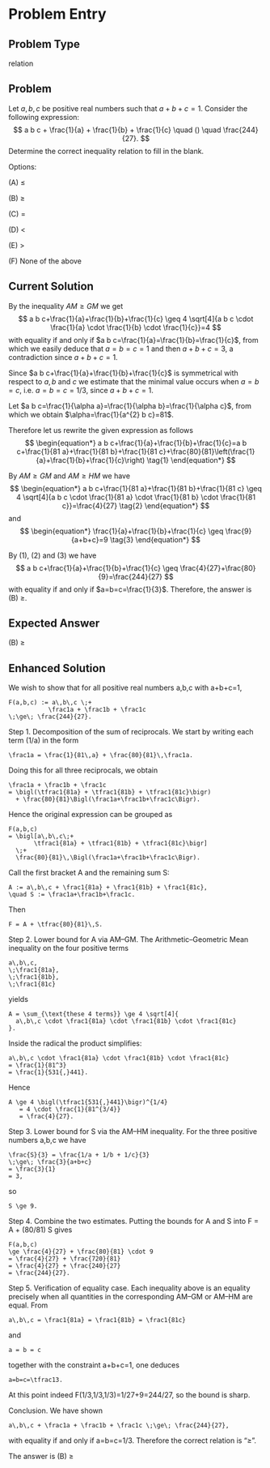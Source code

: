 # Problem Entry

## Problem Type
relation

## Problem
Let $a, b, c$ be positive real numbers such that $a + b + c = 1$. Consider the following expression:
$$
a b c + \frac{1}{a} + \frac{1}{b} + \frac{1}{c} \quad () \quad \frac{244}{27}.
$$
Determine the correct inequality relation to fill in the blank.

Options:

(A) $\leq$ 

(B) $\geq$

(C) $=$ 

(D) $<$

(E) $>$

(F) None of the above

## Current Solution
By the inequality $A M \geq G M$ we get
$$
a b c+\frac{1}{a}+\frac{1}{b}+\frac{1}{c} \geq 4 \sqrt[4]{a b c \cdot \frac{1}{a} \cdot \frac{1}{b} \cdot \frac{1}{c}}=4
$$
with equality if and only if $a b c=\frac{1}{a}=\frac{1}{b}=\frac{1}{c}$, from which we easily deduce that $a=b=c=1$ and then $a+b+c=3$, a contradiction since $a+b+c=1$.

Since $a b c+\frac{1}{a}+\frac{1}{b}+\frac{1}{c}$ is symmetrical with respect to $a, b$ and $c$ we estimate that the minimal value occurs when $a=b=c$, i.e. $a=b=c=1 / 3$, since $a+b+c=1$.

Let $a b c=\frac{1}{\alpha a}=\frac{1}{\alpha b}=\frac{1}{\alpha c}$, from which we obtain $\alpha=\frac{1}{a^{2} b c}=81$.

Therefore let us rewrite the given expression as follows
$$
\begin{equation*}
a b c+\frac{1}{a}+\frac{1}{b}+\frac{1}{c}=a b c+\frac{1}{81 a}+\frac{1}{81 b}+\frac{1}{81 c}+\frac{80}{81}\left(\frac{1}{a}+\frac{1}{b}+\frac{1}{c}\right) \tag{1}
\end{equation*}
$$

By $A M \geq G M$ and $A M \geq H M$ we have
$$
\begin{equation*}
a b c+\frac{1}{81 a}+\frac{1}{81 b}+\frac{1}{81 c} \geq 4 \sqrt[4]{a b c \cdot \frac{1}{81 a} \cdot \frac{1}{81 b} \cdot \frac{1}{81 c}}=\frac{4}{27} \tag{2}
\end{equation*}
$$
and
$$
\begin{equation*}
\frac{1}{a}+\frac{1}{b}+\frac{1}{c} \geq \frac{9}{a+b+c}=9 \tag{3}
\end{equation*}
$$

By (1), (2) and (3) we have
$$
a b c+\frac{1}{a}+\frac{1}{b}+\frac{1}{c} \geq \frac{4}{27}+\frac{80}{9}=\frac{244}{27}
$$
with equality if and only if $a=b=c=\frac{1}{3}$. Therefore, the answer is (B) $\geq$.

## Expected Answer
(B) $\geq$

## Enhanced Solution
We wish to show that for all positive real numbers a,b,c with a+b+c=1,

    F(a,b,c) := a\,b\,c \;+
               \frac1a + \frac1b + \frac1c
    \;\ge\; \frac{244}{27}.

Step 1.  Decomposition of the sum of reciprocals.
We start by writing each term \(1/a\) in the form

    \frac1a = \frac{1}{81\,a} + \frac{80}{81}\,\frac1a.

Doing this for all three reciprocals, we obtain

    \frac1a + \frac1b + \frac1c
    = \bigl(\tfrac1{81a} + \tfrac1{81b} + \tfrac1{81c}\bigr)
      + \frac{80}{81}\Bigl(\frac1a+\frac1b+\frac1c\Bigr).

Hence the original expression can be grouped as

    F(a,b,c)
    = \bigl[a\,b\,c\;+
           \tfrac1{81a} + \tfrac1{81b} + \tfrac1{81c}\bigr]
      \;+
      \frac{80}{81}\,\Bigl(\frac1a+\frac1b+\frac1c\Bigr).

Call the first bracket A and the remaining sum S:

    A := a\,b\,c + \frac1{81a} + \frac1{81b} + \frac1{81c},
    \quad S := \frac1a+\frac1b+\frac1c.

Then

    F = A + \tfrac{80}{81}\,S.

Step 2.  Lower bound for A via AM–GM.
The Arithmetic–Geometric Mean inequality on the four positive terms

    a\,b\,c,
    \;\frac1{81a},
    \;\frac1{81b},
    \;\frac1{81c}

yields

    A = \sum_{\text{these 4 terms}} \ge 4 \sqrt[4]{
      a\,b\,c \cdot \frac1{81a} \cdot \frac1{81b} \cdot \frac1{81c}
    }.

Inside the radical the product simplifies:

    a\,b\,c \cdot \frac1{81a} \cdot \frac1{81b} \cdot \frac1{81c}
    = \frac{1}{81^3}
    = \frac{1}{531{,}441}.

Hence

    A \ge 4 \bigl(\tfrac1{531{,}441}\bigr)^{1/4}
       = 4 \cdot \frac{1}{81^{3/4}}
       = \frac{4}{27}.

Step 3.  Lower bound for S via the AM–HM inequality.
For the three positive numbers a,b,c we have

    \frac{S}{3} = \frac{1/a + 1/b + 1/c}{3}
    \;\ge\; \frac{3}{a+b+c}
    = \frac{3}{1}
    = 3,

so

    S \ge 9.

Step 4.  Combine the two estimates.
Putting the bounds for A and S into F = A + (80/81) S gives

    F(a,b,c)
    \ge \frac{4}{27} + \frac{80}{81} \cdot 9
    = \frac{4}{27} + \frac{720}{81}
    = \frac{4}{27} + \frac{240}{27}
    = \frac{244}{27}.

Step 5.  Verification of equality case.
Each inequality above is an equality precisely when
all quantities in the corresponding AM–GM or AM–HM are equal.  From

    a\,b\,c = \frac1{81a} = \frac1{81b} = \frac1{81c}

and

    a = b = c

together with the constraint a+b+c=1, one deduces

    a=b=c=\tfrac13.

At this point indeed F(1/3,1/3,1/3)=1/27+9=244/27, so the bound is sharp.

Conclusion.
We have shown

    a\,b\,c + \frac1a + \frac1b + \frac1c \;\ge\; \frac{244}{27},

with equality if and only if a=b=c=1/3.  Therefore the correct relation is “≥”.

The answer is (B) ≥
